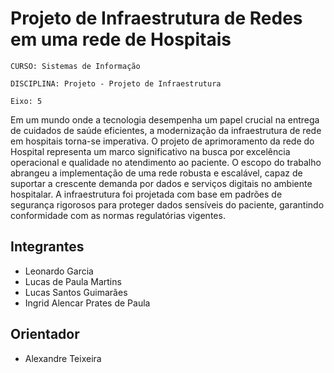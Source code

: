 # Projeto de Infraestrutura de Redes em uma rede de Hospitais

`CURSO: Sistemas de Informação`

`DISCIPLINA: Projeto - Projeto de Infraestrutura`

`Eixo: 5`

  Em um mundo onde a tecnologia desempenha um papel crucial na entrega de cuidados de saúde eficientes, a modernização da infraestrutura de rede em hospitais torna-se imperativa. O projeto de aprimoramento da rede do Hospital representa um marco significativo na busca por excelência operacional e qualidade no atendimento ao paciente.
	O escopo do trabalho abrangeu a implementação de uma rede robusta e escalável, capaz de suportar a crescente demanda por dados e serviços digitais no ambiente hospitalar. A infraestrutura foi projetada com base em padrões de segurança rigorosos para proteger dados sensíveis do paciente, garantindo conformidade com as normas regulatórias vigentes.


## Integrantes

* Leonardo Garcia
* Lucas de Paula Martins
* Lucas Santos Guimarães
* Ingrid Alencar Prates de Paula


## Orientador

* Alexandre Teixeira



